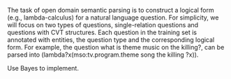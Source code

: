The task of open domain semantic parsing is to construct a logical form
(e.g., lambda-calculus) for a natural language question. For simplicity, we
will focus on two types of questions, single-relation questions and
questions with CVT structures. Each question in the training set is
annotated with entities, the question type and the corresponding logical
form. For example, the question what is theme music on the killing?, can
be parsed into (lambda?x(mso:tv.program.theme song the killing ?x)).

Use Bayes to implement.